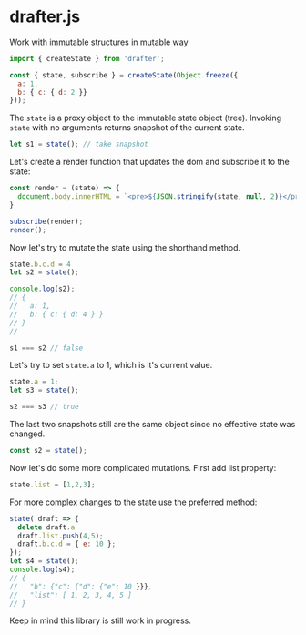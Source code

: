 # drafter.js
Work with immutable structures in mutable way

```javascript
import { createState } from 'drafter';

const { state, subscribe } = createState(Object.freeze({
  a: 1,
  b: { c: { d: 2 }}
}));
```

The ```state``` is a proxy object to the immutable state object (tree). Invoking ```state``` with no arguments returns snapshot of the current state.
```javascript
let s1 = state(); // take snapshot
```

Let's create a render function that updates the dom and subscribe it to the state:
```javascript
const render = (state) => {
  document.body.innerHTML = `<pre>${JSON.stringify(state, null, 2)}</pre>`;
}

subscribe(render);
render();
```

Now let's try to mutate the state using the shorthand method.
```javascript
state.b.c.d = 4
let s2 = state();

console.log(s2);
// {
//   a: 1,
//   b: { c: { d: 4 } }
// }
//

s1 === s2 // false
```

Let's try to set ```state.a``` to 1, which is it's current value.

```javascript
state.a = 1;
let s3 = state();

s2 === s3 // true
```
The last two snapshots still are the same object since no effective state was changed.

```javascript
const s2 = state();
```

Now let's do some more complicated mutations. First add list property:
```javascript
state.list = [1,2,3];
```
For more complex changes to the state use the preferred method:
```javascript
state( draft => {
  delete draft.a
  draft.list.push(4,5);
  draft.b.c.d = { e: 10 };
});
let s4 = state();
console.log(s4);
// {
//   "b": {"c": {"d": {"e": 10 }}},
//   "list": [ 1, 2, 3, 4, 5 ]
// }
```

Keep in mind this library is still work in progress.
